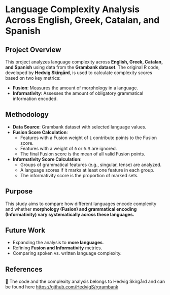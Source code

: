 # Language Complexity Analysis Across English, Greek, Catalan, and Spanish

## Project Overview

This project analyzes language complexity across **English, Greek, Catalan, and Spanish** using data from the **Grambank dataset**. The original R code, developed by **Hedvig Skirgård**, is used to calculate complexity scores based on two key metrics:

- **Fusion**: Measures the amount of morphology in a language.
- **Informativity**: Assesses the amount of obligatory grammatical information encoded.

## Methodology

- **Data Source**: Grambank dataset with selected language values.
- **Fusion Score Calculation**:
  - Features with a Fusion weight of `1` contribute points to the Fusion score.
  - Features with a weight of `0` or `0.5` are ignored.
  - The final Fusion score is the mean of all valid Fusion points.
- **Informativity Score Calculation**:
  - Groups of grammatical features (e.g., singular, tense) are analyzed.
  - A language scores if it marks at least one feature in each group.
  - The informativity score is the proportion of marked sets.

## Purpose

This study aims to compare how different languages encode complexity and whether **morphology (Fusion) and grammatical encoding (Informativity) vary systematically across these languages.**


## Future Work

- Expanding the analysis to **more languages**.
- Refining **Fusion and Informativity** metrics.
- Comparing spoken vs. written language complexity.

## References

📜 The code and the complexity analysis belongs to Hedvig Skirgård and can be found here https://github.com/HedvigS/rgrambank 

